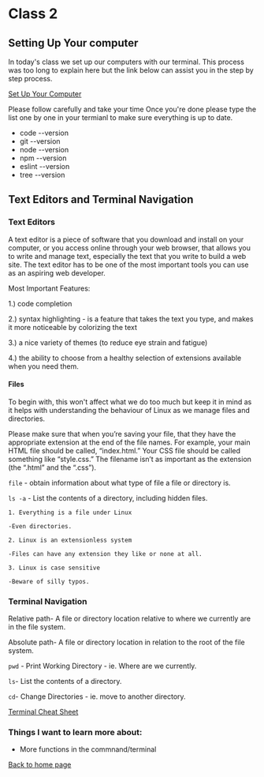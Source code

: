 # Class 2

## Setting Up Your computer

In today's class we set up our computers with our terminal. This process was too long to explain here but the link below can assist you in the step by step process.

[Set Up Your Computer](https://codefellows.github.io/setup-guide/)

Please follow carefully and take your time
Once you're done please type the list one by one in your termianl to make sure everything is up to date.

- code --version
- git --version
- node --version
- npm --version
- eslint --version
- tree --version


## Text Editors and Terminal Navigation

### Text Editors

 A text editor is a piece of software that you download and install on
 your computer, or you access online through your web browser, that
 allows you to write and manage text, especially the text that you write
 to build a web site. The text editor has to be one of the most
 important tools you can use as an aspiring web developer.

Most Important Features:

  1.) code completion
  
   2.) syntax highlighting - is a feature that takes the text you type, and makes it more noticeable by colorizing the text

 3.) a nice variety of themes (to reduce eye strain and fatigue)

 4.) the ability to choose from a healthy selection of
extensions available when you need them.

#### Files

To begin with, this won't affect what we do too much but keep it in mind as it helps with understanding the behaviour of Linux as we manage files and directories.

Please make sure that when you’re saving your file, that they
have the appropriate extension at the end of the file names. For
example, your main HTML file should be called, “index.html.” Your
CSS file should be called something like “style.css.” The filename isn’t
as important as the extension (the “.html” and the “.css”).

`file` - obtain information about what type of file a file or directory is.

`ls -a` - List the contents of a directory, including hidden files.

`1. Everything is a file under Linux`
 
 `-Even directories.`

`2. Linux is an extensionless system`
 
 `-Files can have any extension they like or none at all.`

`3. Linux is case sensitive`
 
 `-Beware of silly typos.`

### Terminal Navigation

Relative path- A file or directory location relative to where we currently are in the file system.

Absolute path- A file or directory location in relation to the root of the file system.

`pwd` - Print Working Directory - ie. Where are we currently.

`ls`- List the contents of a directory.

`cd`- Change Directories - ie. move to another directory.

[Terminal Cheat Sheet](https://www.git-tower.com/blog/command-line-cheat-sheet/)

### Things I want to learn more about:

- More functions in the commnand/terminal




[Back to home page](../../README.md)
